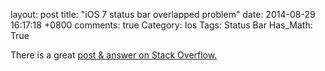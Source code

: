 layout: post
title: "iOS 7 status bar overlapped problem"
date: 2014-08-29 16:17:18 +0800
comments: true
Category: Ios
Tags: Status Bar
Has_Math: True

There is a great [post & answer on Stack Overflow.](http://stackoverflow.com/questions/18294872/ios-7-status-bar-back-to-ios-6-default-style-in-iphone-app?lq=1)
